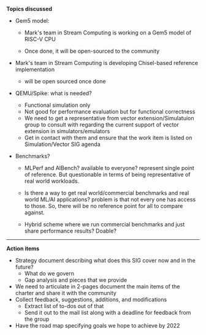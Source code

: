 **Topics discussed**

* Gem5 model:

  - Mark's team in Stream Computing is working on a Gem5 model of RISC-V CPU

  - Once done, it will be open-sourced to the community

* Mark's team in Stream Computing is developing Chisel-based reference implementation 

   - will be open sourced once done

* QEMU/Spike: what is needed?
     * Functional simulation only
     * Not good for performance evaluation but for functional correctness
     * We need to get a representative from vector extension/Simulatuion group to consult with regarding 
       the current support of vector extension in simulators/emulators
     * Get in contact with them and ensure that the work item is listed on Simulation/Vector SIG agenda 

* Benchmarks?

     - MLPerf and AIBench? available to everyone? represent single point of reference. But questionable in terms of being representative of real world workloads.

     - Is there a way to get real world/commercial benchmarks and real world ML/AI applications? problem is that not every one has access to those. So, there will be no reference point for all to compare against.

     - Hybrid scheme where we run commercial benchmarks and just share performance results? Doable?

       

************************************************************************************
**Action items**

* Strategy document describing what does this SIG cover now and in the future? 
     - What do we govern 
     - Gap analysis and pieces that we provide 
* We need to articulate in 2-pages document the main items of the charter and share it with the community
* Collect feedback, suggestions, additions, and modifications
     * Extract list of to-dos out of that
     * Send it out to the mail list along with a deadline for feedback from the group
* Have the road map specifying goals we hope to achieve by 2022
